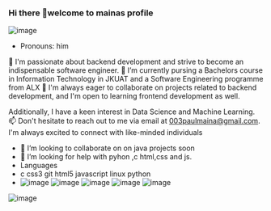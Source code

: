### Hi there 👋welcome to mainas profile
![image](https://github.com/mainangaruiya/mainangaruiya/assets/100405059/80fffde2-4519-458f-b87c-3bb424eccac4)

- Pronouns: him

👀 I'm passionate about backend development and strive to become an indispensable software engineer.
🌱 I’m currently pursing a Bachelors course in Information Technology in JKUAT and a Software Engineering programme from ALX
💞️ I'm always eager to collaborate on projects related to backend development, and I'm open to learning frontend development as well. 

Additionally, I have a keen interest in Data Science and Machine Learning.
📫 Don't hesitate to reach out to me via email at  003paulmaina@gmail.com. I'm always excited to connect with like-minded individuals


- 👯 I’m looking to collaborate on on java projects soon 
- 🤔 I’m looking for help with pyhon ,c html,css and js.
- Languages
-  c css3 git html5 javascript linux python
-  ![image](https://github.com/mainangaruiya/mainangaruiya/assets/100405059/e6e7eec8-0a97-452d-86f9-c561c5aa0c5f) ![image](https://github.com/mainangaruiya/mainangaruiya/assets/100405059/e99c7ab5-2157-42d9-9104-00a7c00885fa) ![image](https://github.com/mainangaruiya/mainangaruiya/assets/100405059/6cf54d1d-8b0d-4e35-8df8-44cb37afbfe3) ![image](https://github.com/mainangaruiya/mainangaruiya/assets/100405059/7c0b7a3a-5981-46a2-b519-f639b80db413) ![image](https://github.com/mainangaruiya/mainangaruiya/assets/100405059/310125e6-4686-4e42-a6a2-d0256ee3be96)
  

![image](https://github.com/mainangaruiya/mainangaruiya/assets/100405059/2e5d0a9e-74fc-43d1-b3fe-9bfdb08dad5c)
